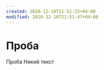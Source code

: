 ```yaml
---
created: 2020-12-10T21:51:33+04:00
modified: 2020-12-10T21:51:47+04:00
---
```


# Проба

Проба
Некий текст
